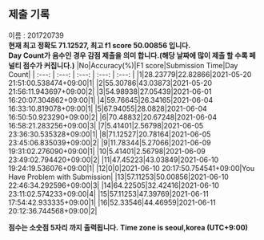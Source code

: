 


  
## 제출 기록  
이름 : 201720739  
**현재 최고 정확도 71.12527, 최고 f1 score 50.00856 입니다.**  
**Day Count가 음수인 경우 감점 제출을 의미 합니다.(해당 날짜에 많이 제출 할 수록 페널티 점수가 커집니다.)**
|No|Accuracy(%)|F1 score|Submission Time|Day Count|
| :---: | :---: | :---: | :---: | :---: |
|1|28.23779|22.82866|2021-05-20 21:51:00.538474+09:00|1|
|2|55.30786|43.03873|2021-05-20 21:56:11.943697+09:00|2|
|3|54.98938|27.05439|2021-06-01 16:20:07.304862+09:00|1|
|4|59.76645|26.34165|2021-06-04 16:33:10.819078+09:00|1|
|5|67.94055|28.0828|2021-06-04 16:50:50.923290+09:00|2|
|6|70.48832|20.67248|2021-06-04 16:58:21.283256+09:00|3|
|7|5.41401|2.56798|2021-06-05 23:36:30.535328+09:00|1|
|8|71.12527|20.78164|2021-06-05 23:45:06.835039+09:00|2|
|9|11.78344|5.27066|2021-06-09 19:31:02.276090+09:00|1|
|10|5.41401|2.56798|2021-06-09 23:49:02.794420+09:00|2|
|11|47.45223|43.03849|2021-06-10 19:24:19.536076+09:00|1|
|12|0|0|2021-06-10 20:17:50.754541+09:00|You Have Problem with Submission|
|13|57.11253|50.00856|2021-06-10 22:46:34.292596+09:00|3|
|14|64.22505|32.42416|2021-06-10 23:11:02.574233+09:00|4|
|15|57.11253|47.39769|2021-06-11 17:54:42.933335+09:00|1|
|16|52.33546|44.46959|2021-06-11 20:12:36.744568+09:00|2|


**점수는 소숫점 5자리 까지 출력됩니다.**
**Time zone is seoul,korea (UTC+9:00)**
